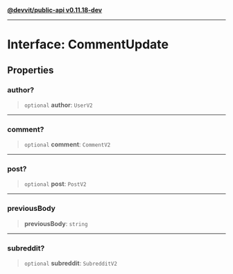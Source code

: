 [**@devvit/public-api v0.11.18-dev**](../../../../README.md)

---

# Interface: CommentUpdate

## Properties

<a id="author"></a>

### author?

> `optional` **author**: `UserV2`

---

<a id="comment"></a>

### comment?

> `optional` **comment**: `CommentV2`

---

<a id="post"></a>

### post?

> `optional` **post**: `PostV2`

---

<a id="previousbody"></a>

### previousBody

> **previousBody**: `string`

---

<a id="subreddit"></a>

### subreddit?

> `optional` **subreddit**: `SubredditV2`
